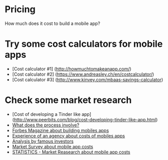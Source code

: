 # Pricing
How much does it cost to build a mobile app?

# Try some cost calculators for mobile apps
* [Cost calculator #1] (http://howmuchtomakeanapp.com/)
* [Cost calculator #2] (https://www.andreasley.ch/en/costcalculator/)
* [Cost calculator #3] (http://www.kinvey.com/mbaas-savings-calculator)

# Check some market research
* [Cost of developing a Tinder like app] (http://www.peerbits.com/blog/cost-developing-tinder-like-app.html)
* [What does the process involve?](http://desmart.com/blog/how-much-for-an-app-estimation-the-agile-way)
* [Forbes Magazine about building mobiles apps](http://www.forbes.com/sites/groupthink/2014/11/11/the-true-cost-of-building-a-mobile-app)
* [Experience of an agency about costs of mobiles apps](http://worryfreelabs.com/cost-building-mobile-app/)
* [Analysis by famous investors](http://savvyapps.com/blog/how-much-does-app-cost-massive-review-pricing-budget-considerations)
* [Market Survey about mobile app costs](https://clutch.co/app-developers/resources/cost-build-mobile-app-survey)
* [STATISTICS - Market Reasearch about mobile app costs](http://www.formotus.com/14018/blog-mobility/figuring-the-costs-of-custom-mobile-business-app-development)
